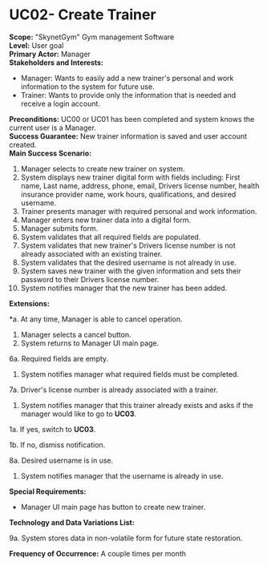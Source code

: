 UC02- Create Trainer
=======================

**Scope:** "SkynetGym" Gym management Software  
**Level:** User goal  
**Primary Actor:** Manager  
**Stakeholders and Interests:**  

- Manager: Wants to easily add a new trainer's personal and work information to the system for future use.
- Trainer: Wants to provide only the information that is needed and receive a login account.

**Preconditions:** UC00 or UC01 has been completed and system knows the current user is a Manager.  
**Success Guarantee:** New trainer information is saved and user account created.  
**Main Success Scenario:**

1. Manager selects to create new trainer on system.
2. System displays new trainer digital form with fields including: First name, Last name, address, phone, email, Drivers license number, health insurance provider name, work hours, qualifications, and desired username.
3. Trainer presents manager with required personal and work information.
4. Manager enters new trainer data into a digital form.
5. Manager submits form.
6. System validates that all required fields are populated.
7. System validates that new trainer's Drivers license number is not already associated with an existing trainer.
8. System validates that the desired username is not already in use.
9. System saves new trainer with the given information and sets their password to their Drivers license number.
10. System notifies manager that the new trainer has been added.

**Extensions:**

*a. At any time, Manager is able to cancel operation.

1. Manager selects a cancel button.
2. System returns to Manager UI main page.

6a. Required fields are empty.

1. System notifies manager what required fields must be completed.

7a. Driver's license number is already associated with a trainer.

1. System notifies manager that this trainer already exists and asks if the manager would like to go to **UC03**.

 1a. If yes, switch to **UC03**.

 1b. If no, dismiss notification.

8a. Desired username is in use.

1. System notifies manager that the username is already in use.

**Special Requirements:**

- Manager UI main page has button to create new trainer.

**Technology and Data Variations List:**

9a. System stores data in non-volatile form for future state restoration.

**Frequency of Occurrence:** A couple times per month